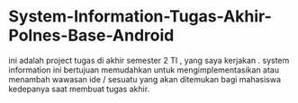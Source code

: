 # System-Information-Tugas-Akhir-Polnes-Base-Android
ini adalah project tugas di akhir semester 2 TI , yang saya kerjakan . system information ini bertujuan memudahkan untuk mengimplementasikan atau menambah wawasan ide / sesuatu yang akan ditemukan bagi mahasiswa kedepanya saat membuat tugas akhir.
